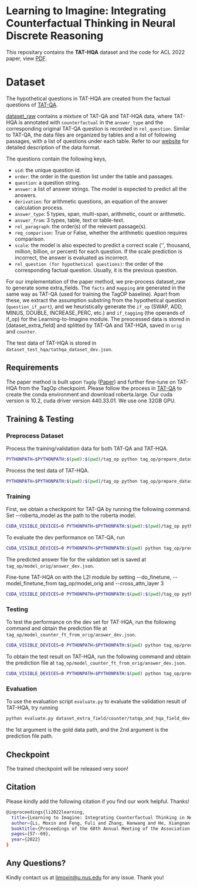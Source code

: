 Learning to Imagine: Integrating Counterfactual Thinking in Neural Discrete Reasoning
====================

This repositary contains the **TAT-HQA** dataset and the code for ACL 2022 paper, view [PDF](https://aclanthology.org/2022.acl-long.5.pdf).

# Dataset 

The hypothetical questions in TAT-HQA are created from the factual questions of [TAT-QA](https://github.com/NExTplusplus/TAT-QA). 

[dataset_raw](https://github.com/NExTplusplus/TAT-HQA/tree/main/dataset_raw) contains a mixture of TAT-QA and TAT-HQA data, where TAT-HQA is annotated with `counterfactual` in the `answer_type` and the corresponding original TAT-QA question is recorded in `rel_question`. 
Similar to TAT-QA, the data files are organized by tables and a list of following passages, with a list of questions under each table. Refer to our [website]() for detailed description of the data format. 

The questions contain the following keys, 
- `uid`: the unique question id.
- `order`: the order in the question list under the table and passages. 
- `question`: a question string.
- `answer`: a list of answer strings. The model is expected to predict all the answers. 
- `derivation`: for arithmetic questions, an equation of the answer calculation process. 
- `answer_type`: 5 types, span, multi-span, arithmetic, count or arithmetic. 
- `answer_from`: 3 types, table, text or table-text. 
- `rel_paragraph`: the order(s) of the relevant passage(s).
- `req_comparison`: True or False, whether the arithmetic question requires comparison. 
- `scale`: the model is also expected to predict a correct scale ('', thousand, million, billion, or percent) for each question. If the scale prediction is incorrect, the answer is evaluated as incorrect. 
- `rel_question (for hypothetical questions)`: the order of the corresponding factual question. Usually, it is the previous question. 

For our implementation of the paper method, we pre-process dataset_raw to generate some extra_fields. The `facts` and `mapping` are generated in the same way as TAT-QA (used for training the TagOP baseline). Apart from these, we extract the assumption substring from the hypothetical question (`question_if_part`), and we heuristically generate the `if_op` (SWAP, ADD, MINUS, DOUBLE, INCREASE_PERC, etc.) and `if_tagging` (the operands of if_op) for the Learning-to-Imagine module. The preocessed data is stored in [dataset_extra_field] and splitted by TAT-QA and TAT-HQA, saved in `orig` and `counter`. 

The test data of TAT-HQA is stored in `dataset_test_hqa/tathqa_dataset_dev.json`. 

## Requirements
The paper method is built upon `TagOp` ([Paper](https://aclanthology.org/2021.acl-long.254.pdf)) and further fine-tune on TAT-HQA from the TagOp checkpoint. Please follow the process in [TAT-QA](https://github.com/NExTplusplus/TAT-QA) to create the conda environment and download roberta.large. 
Our cuda version is 10.2, cuda driver version 440.33.01. We use one 32GB GPU. 

## Training & Testing

### Preprocess Dataset

Process the training/validation data for both TAT-QA and TAT-HQA. 

```bash
PYTHONPATH=$PYTHONPATH:$(pwd):$(pwd)/tag_op python tag_op/prepare_dataset.py --input_path ./dataset_extra_field/[counter/orig] --output_dir tag_op/data/[counter/orig] --encoder roberta --mode [train/dev]
```
Process the test data of TAT-HQA. 
```bash
PYTHONPATH=$PYTHONPATH:$(pwd):$(pwd)/tag_op python tag_op/prepare_dataset.py --input_path ./dataset_test_hqa --output_dir tag_op/data/test --encoder roberta --mode dev --data_format tathqa_dataset_{}.json
```

### Training

First, we obtain a checkpoint for TAT-QA by running the following command. Set --roberta_model as the path to the roberta model. 

```bash
CUDA_VISIBLE_DEVICES=0 PYTHONPATH=$PYTHONPATH:$(pwd):$(pwd)/tag_op python tag_op/trainer.py --data_dir tag_op/data/orig --save_dir tag_op/model_orig --batch_size 48 --eval_batch_size 8 --max_epoch 50 --warmup 0.06 --optimizer adam --learning_rate 5e-4  --weight_decay 5e-5 --seed 123 --gradient_accumulation_steps 4 --bert_learning_rate 1.5e-5 --bert_weight_decay 0.01 --log_per_updates 100 --eps 1e-6  --encoder roberta --test_data_dir tag_op/data/orig/ --roberta_model roberta.large --cross_attn_layer 0 --do_finetune 0
```

To evaluate the dev performance on TAT-QA, run

```bash
CUDA_VISIBLE_DEVICES=0 PYTHONPATH=$PYTHONPATH:$(pwd) python tag_op/predictor.py --data_dir tag_op/data/orig --test_data_dir tag_op/data/orig --save_dir tag_op/model_orig --eval_batch_size 8 --model_path tag_op/model_orig --encoder roberta --roberta_model roberta.large --cross_attn_layer 0
```

The predicted answer file for the validation set is saved at `tag_op/model_orig/answer_dev.json`. 

Fine-tune TAT-HQA on with the L2I module by setting --do_finetune, --model_finetune_from tag_op/model_orig and --cross_attn_layer 3

```bash
CUDA_VISIBLE_DEVICES=0 PYTHONPATH=$PYTHONPATH:$(pwd):$(pwd)/tag_op python tag_op/trainer.py --data_dir tag_op/data/counter --save_dir tag_op/model_counter_ft_from_orig --batch_size 32 --eval_batch_size 8 --max_epoch 50 --warmup 0.06 --optimizer adam --learning_rate 5e-5  --weight_decay 5e-5 --seed 123 --gradient_accumulation_steps 4 --bert_learning_rate 1.5e-6 --bert_weight_decay 0.01 --log_per_updates 100 --eps 1e-6  --encoder roberta --test_data_dir tag_op/data/counter/ --roberta_model roberta.large --cross_attn_layer 3 --do_finetune 1 --model_finetune_from tag_op/model_orig
```

### Testing

To test the performance on the dev set for TAT-HQA, run the following command and obtain the prediction file at `tag_op/model_counter_ft_from_orig/answer_dev.json`. 

```bash
CUDA_VISIBLE_DEVICES=0 PYTHONPATH=$PYTHONPATH:$(pwd) python tag_op/predictor.py --data_dir tag_op/data/counter --test_data_dir tag_op/data/counter --save_dir tag_op/model_counter_ft_from_orig --eval_batch_size 8 --model_path tag_op/model_counter_ft_from_orig --encoder roberta --roberta_model roberta.large --cross_attn_layer 3
```

To obtain the test result on TAT-HQA, run the following command and obtain the prediction file at `tag_op/model_counter_ft_from_orig/answer_dev.json`. 
```bash
CUDA_VISIBLE_DEVICES=0 PYTHONPATH=$PYTHONPATH:$(pwd) python tag_op/predictor.py --data_dir tag_op/data/test --test_data_dir tag_op/data/test --save_dir tag_op/model_counter_ft_from_orig --eval_batch_size 8 --model_path tag_op/model_counter_ft_from_orig --encoder roberta --roberta_model roberta.large --cross_attn_layer 3
```


### Evaluation
To use the evaluation script `evaluate.py` to evaluate the validation result of TAT-HQA, try running

```bash
python evaluate.py dataset_extra_field/counter/tatqa_and_hqa_field_dev.json tag_op/model_counter_ft_from_orig/answer_dev.json 0
```
the 1st argument is the gold data path, and the 2nd argument is the prediction file path. 


## Checkpoint

The trained checkpoint will be released very soon! 

## Citation 
Please kindly add the following citation if you find our work helpful. Thanks!
```bash
@inproceedings{li2022learning,
  title={Learning to Imagine: Integrating Counterfactual Thinking in Neural Discrete Reasoning},
  author={Li, Moxin and Feng, Fuli and Zhang, Hanwang and He, Xiangnan and Zhu, Fengbin and Chua, Tat-Seng},
  booktitle={Proceedings of the 60th Annual Meeting of the Association for Computational Linguistics (Volume 1: Long Papers)},
  pages={57--69},
  year={2022}
}
```
## Any Questions? 
Kindly contact us at [limoxin@u.nus.edu](mailto:limoxin@u.nus.edu) for any issue. Thank you!





